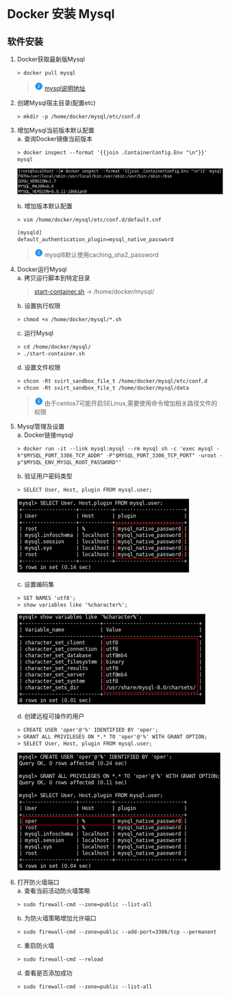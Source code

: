 # Docker 安装 Mysql

## 软件安装

1.  Docker获取最新版Mysql<br>

    ```命令
    > docker pull mysql
    ```

    > ![info][info] [mysql说明地址][mysql地址]


2.  创建Mysql宿主目录(配置etc)<br>

    ```命令
    > mkdir -p /home/docker/mysql/etc/conf.d
    ```

3.  增加Mysql当前版本默认配置<br>
    a. 查询Docker镜像当前版本<br>

    ```命令
    > docker inspect --format '{{join .ContainerConfig.Env "\n"}}' mysql
    ```

    ![第3步-a](images/06_3_a_1.png)<br>

    b. 增加版本默认配置

    ```命令
    > vim /home/docker/mysql/etc/conf.d/default.cnf
    ```

    ```内容
    [mysqld]
    default_authentication_plugin=mysql_native_password
    ```

    > ![info][info] mysql8默认使用caching_sha2_password

4.  Docker运行Mysql<br>
    a. 拷贝运行脚本到特定目录<br>

    > [start-container.sh](files/06/start-container.sh) -> /home/docker/mysql/<br>

    b. 设置执行权限<br>

    ```命令
    > chmod +x /home/docker/mysql/*.sh
    ```

    c. 运行Mysql<br>

    ```命令
    > cd /home/docker/mysql/
    > ./start-container.sh
    ```

    d. 设置文件权限<br>

    ```命令
    > chcon -Rt svirt_sandbox_file_t /home/docker/mysql/etc/conf.d
    > chcon -Rt svirt_sandbox_file_t /home/docker/mysql/data
    ```

    > ![info][info] 由于centos7可能开启SELinux,需要使用命令增加相关路径文件的权限

5.  Mysql管理及设置<br>
    a. Docker链接mysql<br>

    ```命令
    > docker run -it --link mysql:mysql --rm mysql sh -c 'exec mysql -h"$MYSQL_PORT_3306_TCP_ADDR" -P"$MYSQL_PORT_3306_TCP_PORT" -uroot -p"$MYSQL_ENV_MYSQL_ROOT_PASSWORD"'
    ```

    b. 验证用户密码类型<br>

    ```命令
    > SELECT User, Host, plugin FROM mysql.user;
    ```

    ![第5步-b](images/06_5_b_1.png)<br>

    c. 设置编码集<br>

    ```命令
    > SET NAMES 'utf8';
    > show variables like '%character%';
    ```

    ![第5步-c](images/06_5_c_1.png)<br>

    d. 创建远程可操作的用户<br>

    ```命令
    > CREATE USER 'oper'@'%' IDENTIFIED BY 'oper';
    > GRANT ALL PRIVILEGES ON *.* TO 'oper'@'%' WITH GRANT OPTION;
    > SELECT User, Host, plugin FROM mysql.user;
    ```

    ![第5步-d](images/06_5_d_1.png)<br>

6.  打开防火墙端口<br>
    a. 查看当前活动防火墙策略<br>

    ```命令
    > sudo firewall-cmd --zone=public --list-all
    ```

    b. 为防火墙策略增加允许端口<br>

    ```命令
    > sudo firewall-cmd --zone=public --add-port=3306/tcp --permanent
    ```

    c. 重启防火墙<br>

    ```命令
    > sudo firewall-cmd --reload
    ```

    d. 查看是否添加成功<br>

    ```命令
    > sudo firewall-cmd --zone=public --list-all
    ```

[info]: /images/info.png

[mysql地址]: https://hub.docker.com/_/mysql/

